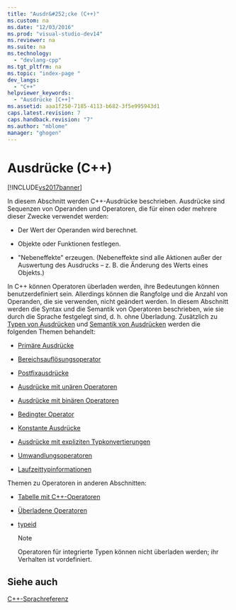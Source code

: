 ```yaml
---
title: "Ausdr&#252;cke (C++)"
ms.custom: na
ms.date: "12/03/2016"
ms.prod: "visual-studio-dev14"
ms.reviewer: na
ms.suite: na
ms.technology: 
  - "devlang-cpp"
ms.tgt_pltfrm: na
ms.topic: "index-page "
dev_langs: 
  - "C++"
helpviewer_keywords: 
  - "Ausdrücke [C++]"
ms.assetid: aaa1f250-7185-4113-b682-3f5e995943d1
caps.latest.revision: 7
caps.handback.revision: "7"
ms.author: "mblome"
manager: "ghogen"
---
```

# Ausdr&#252;cke (C++)
[!INCLUDE[vs2017banner](../assembler/inline/includes/vs2017banner.md)]

In diesem Abschnitt werden C\+\+\-Ausdrücke beschrieben.  Ausdrücke sind Sequenzen von Operanden und Operatoren, die für einen oder mehrere dieser Zwecke verwendet werden:  
  
-   Der Wert der Operanden wird berechnet.  
  
-   Objekte oder Funktionen festlegen.  
  
-   "Nebeneffekte" erzeugen. \(Nebeneffekte sind alle Aktionen außer der Auswertung des Ausdrucks – z. B. die Änderung des Werts eines Objekts.\)  
  
 In C\+\+ können Operatoren überladen werden, ihre Bedeutungen können benutzerdefiniert sein.  Allerdings können die Rangfolge und die Anzahl von Operanden, die sie verwenden, nicht geändert werden.  In diesem Abschnitt werden die Syntax und die Semantik von Operatoren beschrieben, wie sie durch die Sprache festgelegt sind, d. h. ohne Überladung.  Zusätzlich zu [Typen von Ausdrücken](../cpp/types-of-expressions.md) und [Semantik von Ausdrücken](../cpp/semantics-of-expressions.md) werden die folgenden Themen behandelt:  
  
-   [Primäre Ausdrücke](../cpp/primary-expressions.md)  
  
-   [Bereichsauflösungsoperator](../cpp/scope-resolution-operator.md)  
  
-   [Postfixausdrücke](../cpp/postfix-expressions.md)  
  
-   [Ausdrücke mit unären Operatoren](../cpp/expressions-with-unary-operators.md)  
  
-   [Ausdrücke mit binären Operatoren](../cpp/expressions-with-binary-operators.md)  
  
-   [Bedingter Operator](../cpp/conditional-operator-q.md)  
  
-   [Konstante Ausdrücke](../cpp/cpp-constant-expressions.md)  
  
-   [Ausdrücke mit expliziten Typkonvertierungen](assetId:///060ad6b4-9592-4f3e-8509-a20ac84a85ae)  
  
-   [Umwandlungsoperatoren](../cpp/casting-operators.md)  
  
-   [Laufzeittypinformationen](../cpp/run-time-type-information.md)  
  
 Themen zu Operatoren in anderen Abschnitten:  
  
-   [Tabelle mit C\+\+\-Operatoren](../misc/cpp-operators.md)  
  
-   [Überladene Operatoren](../cpp/operator-overloading.md)  
  
-   [typeid](../windows/typeid-cpp-component-extensions.md)  
  
    > [!NOTE]
    >  Operatoren für integrierte Typen können nicht überladen werden; ihr Verhalten ist vordefiniert.  
  
## Siehe auch  
 [C\+\+\-Sprachreferenz](../cpp/cpp-language-reference.md)